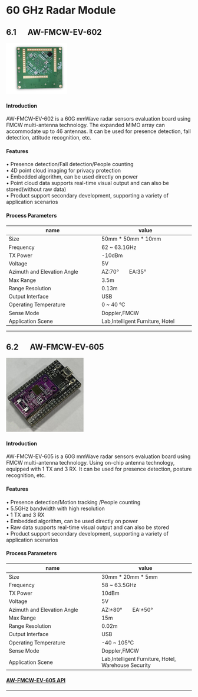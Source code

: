 #   60 GHz Radar Module

## 6.1 &emsp; AW-FMCW-EV-602   
<img src="https://raw.githubusercontent.com/DeepWiSe888/AIWiSeDoc/main/img/AW-FMCW-EV-602.jpg" width="166" height="138"/>

#### Introduction 
AW-FMCW-EV-602 is a 60G mmWave radar sensors evaluation board using FMCW multi-antenna technology. The expanded MIMO array can accommodate up to 46 antennas. It can be used for presence detection, fall detection, attitude recognition, etc.
#### Features
&bull; Presence detection/Fall detection/People counting  
&bull; 4D point cloud imaging for privacy protection  
&bull; Embedded algorithm, can be used directly on power  
&bull; Point cloud data supports real-time visual output and can also be stored(without raw data)  
&bull; Product support secondary development, supporting a variety of application scenarios  

#### Process Parameters

<style>
table th:first-of-type {
    width: 25%;
}
table th:nth-of-type(2) {
    width: 25%;
}

</style>

| name                          | value                   |
|-------------------------------|-------------------------|
| Size                          | 50mm * 50mm * 10mm      |
| Frequency                     | 62 ~ 63.1GHz            |
| TX Power                      | -10dBm                  |
| Voltage                       | 5V                      |
| Azimuth and Elevation Angle   | AZ:70°&emsp;&emsp;EA:35°|
| Max Range                     | 3.5m                    |
| Range Resolution              | 0.13m                   |
| Output Interface              | USB                     |
| Operating Temperature         | 0 ~ 40 ℃               |
| Sense Mode                    | Doppler,FMCW            |
| Application Scene             | Lab,Intelligent Furniture, Hotel|

----------------------------------------------------------------------------

## 6.2 &emsp; AW-FMCW-EV-605   
<img src="https://raw.githubusercontent.com/DeepWiSe888/AIWiSeDoc/main/img/AW-FMCW-EV-605.jpg" width="210" height="200"/>

#### Introduction 
AW-FMCW-EV-605 is a 60G mmWave radar sensors evaluation board using FMCW multi-antenna technology. Using on-chip antenna technology, equipped with 1 TX and 3 RX. It can be used for presence detection, posture recognition,  etc.
#### Features
&bull; Presence detection/Motion tracking /People counting  
&bull; 5.5GHz bandwidth with high resolution  
&bull; 1 TX and 3 RX  
&bull; Embedded algorithm, can be used directly on power  
&bull; Raw data supports real-time visual output and can also be stored  
&bull; Product support secondary development, supporting a variety of application scenarios  

#### Process Parameters

<style>
table th:first-of-type {
    width: 25%;
}
table th:nth-of-type(2) {
    width: 25%;
}

</style>

| name                          | value                   |
|-------------------------------|-------------------------|
| Size                          | 30mm * 20mm * 5mm       |
| Frequency                     | 58 ~ 63.5GHz            |
| TX Power                      | 10dBm                   |
| Voltage                       | 5V                      |
| Azimuth and Elevation Angle   | AZ:±80°&emsp;&emsp;EA:±50°|
| Max Range                     | 15m                     |
| Range Resolution              | 0.02m                   |
| Output Interface              | USB                     |
| Operating Temperature         | -40 ~ 105℃             |
| Sense Mode                    | Doppler,FMCW            |
| Application Scene             | Lab,Intelligent Furniture, Hotel, Warehouse Security|



#### [AW-FMCW-EV-605 API](https://deepwise888.github.io/AIWiSeDoc/API/AW-FMCW-EV-605.html)
----------------------------------------------------------------------------